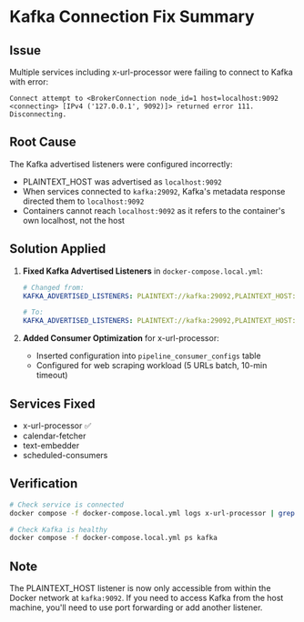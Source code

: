 # Kafka Connection Fix Summary

## Issue
Multiple services including x-url-processor were failing to connect to Kafka with error:
```
Connect attempt to <BrokerConnection node_id=1 host=localhost:9092 <connecting> [IPv4 ('127.0.0.1', 9092)]> returned error 111. Disconnecting.
```

## Root Cause
The Kafka advertised listeners were configured incorrectly:
- PLAINTEXT_HOST was advertised as `localhost:9092`
- When services connected to `kafka:29092`, Kafka's metadata response directed them to `localhost:9092`
- Containers cannot reach `localhost:9092` as it refers to the container's own localhost, not the host

## Solution Applied

1. **Fixed Kafka Advertised Listeners** in `docker-compose.local.yml`:
   ```yaml
   # Changed from:
   KAFKA_ADVERTISED_LISTENERS: PLAINTEXT://kafka:29092,PLAINTEXT_HOST://localhost:9092

   # To:
   KAFKA_ADVERTISED_LISTENERS: PLAINTEXT://kafka:29092,PLAINTEXT_HOST://kafka:9092
   ```

2. **Added Consumer Optimization** for x-url-processor:
   - Inserted configuration into `pipeline_consumer_configs` table
   - Configured for web scraping workload (5 URLs batch, 10-min timeout)

## Services Fixed
- x-url-processor ✅
- calendar-fetcher
- text-embedder
- scheduled-consumers

## Verification
```bash
# Check service is connected
docker compose -f docker-compose.local.yml logs x-url-processor | grep "Successfully joined group"

# Check Kafka is healthy
docker compose -f docker-compose.local.yml ps kafka
```

## Note
The PLAINTEXT_HOST listener is now only accessible from within the Docker network at `kafka:9092`.
If you need to access Kafka from the host machine, you'll need to use port forwarding or add another listener.

